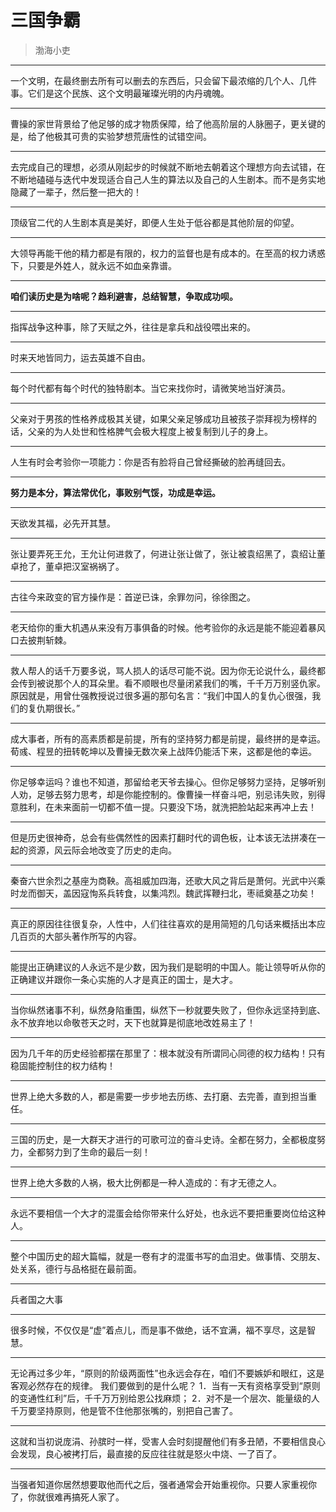 # 三国争霸

> 渤海小吏

---

一个文明，在最终删去所有可以删去的东西后，只会留下最浓缩的几个人、几件事。它们是这个民族、这个文明最璀璨光明的内丹魂魄。

---

曹操的家世背景给了他足够的成才物质保障，给了他高阶层的人脉圈子，更关键的是，给了他极其可贵的实验梦想荒唐性的试错空间。

---

去完成自己的理想，必须从刚起步的时候就不断地去朝着这个理想方向去试错，在不断地磕碰与迭代中发现适合自己人生的算法以及自己的人生剧本。而不是务实地隐藏了一辈子，然后整一把大的！

---

顶级官二代的人生剧本真是美好，即便人生处于低谷都是其他阶层的仰望。

---

大领导再能干他的精力都是有限的，权力的监督也是有成本的。在至高的权力诱惑下，只要是外姓人，就永远不如血亲靠谱。

---

**咱们读历史是为啥呢？趋利避害，总结智慧，争取成功呗。**

---

指挥战争这种事，除了天赋之外，往往是拿兵和战役喂出来的。

---

时来天地皆同力，运去英雄不自由。

---

每个时代都有每个时代的独特剧本。当它来找你时，请微笑地当好演员。

---

父亲对于男孩的性格养成极其关键，如果父亲足够成功且被孩子崇拜视为榜样的话，父亲的为人处世和性格脾气会极大程度上被复制到儿子的身上。

---

人生有时会考验你一项能力：你是否有脸将自己曾经撕破的脸再缝回去。

---

**努力是本分，算法常优化，事败别气馁，功成是幸运。**

---

天欲发其福，必先开其慧。

---

张让要弄死王允，王允让何进救了，何进让张让做了，张让被袁绍黑了，袁绍让董卓抢了，董卓把汉室祸祸了。

---

古往今来政变的官方操作是：首逆已诛，余罪勿问，徐徐图之。

---

老天给你的重大机遇从来没有万事俱备的时候。他考验你的永远是能不能迎着暴风口去披荆斩棘。

---

救人帮人的话千万要多说，骂人损人的话尽可能不说。因为你无论说什么，最终都会传到被说那个人的耳朵里。看不顺眼也尽量闭紧我们的嘴，千千万万别竖仇家。原因就是，用曾仕强教授说过很多遍的那句名言：“我们中国人的复仇心很强，我们的复仇期很长。”

---

成大事者，所有的高素质都是前提，所有的坚持努力都是前提，最终拼的是幸运。荀彧、程昱的扭转乾坤以及曹操无数次亲上战阵仍能活下来，这都是他的幸运。

---

你足够幸运吗？谁也不知道，那留给老天爷去操心。但你足够努力坚持，足够听别人劝，足够去努力思考，却是你能控制的。像曹操一样奋斗吧，别忌讳失败，别得意胜利，在未来面前一切都不值一提。只要没下场，就洗把脸站起来再冲上去！

---

但是历史很神奇，总会有些偶然性的因素打翻时代的调色板，让本该无法拼凑在一起的资源，风云际会地改变了历史的走向。

---

秦奋六世余烈之基座为商鞅。高祖威加四海，还歌大风之背后是萧何。光武中兴乘时龙而御天，盖因寇恂系兵转食，以集鸿烈。魏武挥鞭扫北，枣祗奠基之功矣！

---

真正的原因往往很复杂，人性中，人们往往喜欢的是用简短的几句话来概括出本应几百页的大部头著作所写的内容。

---

能提出正确建议的人永远不是少数，因为我们是聪明的中国人。能让领导听从你的正确建议并跟你一条心实施的人才是真正的国士，是大才。

---

当你纵然诸事不利，纵然身陷重围，纵然下一秒就要失败了，但你永远坚持到底、永不放弃地以命敬苍天之时，天下也就算是彻底地改姓易主了！

---

因为几千年的历史经验都摆在那里了：根本就没有所谓同心同德的权力结构！只有稳固能控制住的权力结构！

---

世界上绝大多数的人，都是需要一步步地去历练、去打磨、去完善，直到担当重任。

---

三国的历史，是一大群天才进行的可歌可泣的奋斗史诗。全都在努力，全都极度努力，全都努力到了生命的最后一刻！

---

世界上绝大多数的人祸，极大比例都是一种人造成的：有才无德之人。

---

永远不要相信一个大才的混蛋会给你带来什么好处，也永远不要把重要岗位给这种人。

---

整个中国历史的超大篇幅，就是一卷有才的混蛋书写的血泪史。做事情、交朋友、处关系，德行与品格挺在最前面。

---

兵者国之大事

---

很多时候，不仅仅是“虚”着点儿，而是事不做绝，话不宜满，福不享尽，这是智慧。

---

无论再过多少年，“原则的阶级两面性”也永远会存在，咱们不要嫉妒和眼红，这是客观必然存在的规律。
我们要做到的是什么呢？
1．当有一天有资格享受到“原则的变通性红利”后，千千万万别给恩公找麻烦；
2．对不是一个层次、能量级的人千万要坚持原则，他是管不住他那张嘴的，别把自己害了。

---

这就和当初说庞涓、孙膑时一样，受害人会时刻提醒他们有多丑陋，不要相信良心会发现，良心被拷打后，最直接的反应往往就是怒火中烧、一了百了。

---

当强者知道你居然想要取他而代之后，强者通常会开始重视你。只要人家重视你了，你就很难再搞死人家了。
